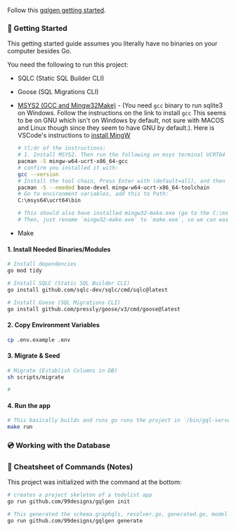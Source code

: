 Follow this [gqlgen getting started](https://gqlgen.com/getting-started/#building-the-server).

### 🚀 Getting Started

This getting started guide assumes you literally have no binaries on your computer besides Go.

You need the following to run this project:

- SQLC (Static SQL Builder CLI)
- Goose (SQL Migrations CLI)
- [MSYS2 (GCC and Mingw32Make)](https://www.msys2.org/) - (You need `gcc` binary to run sqlite3 on Windows. Follow the instructions on the link to install `gcc` This seems to be on GNU which isn't on Windows by default, not sure with MACOS and Linux though since they seem to have GNU by default.). Here is VSCode's instructions to [install MingW](https://code.visualstudio.com/docs/cpp/config-mingw)

  ```sh
  # tl;dr of the instructions:
  # 1. Install MSYS2. Then run the following on msys terminal UCRT64 environemnt:
  pacman -S mingw-w64-ucrt-x86_64-gcc
  # confirm you installed it with:
  gcc --version
  # Install the tool chain, Press Enter with (default=all), and then Y to install.
  pacman -S --needed base-devel mingw-w64-ucrt-x86_64-toolchain
  # Go to environment variables, add this to Path:
  C:\msys64\ucrt64\bin

  # This should also have installed mingw32-make.exe (go to the C:\msys64\ucrt64\bin to find this )
  # Then, just rename `mingw32-make.exe` to `make.exe`, so we can easily use it on Windows as well.
  ```

- Make

#### 1. Install Needed Binaries/Modules

```sh
# Install dependencies
go mod tidy

# Install SQLC (Static SQL Builder CLI)
go install github.com/sqlc-dev/sqlc/cmd/sqlc@latest

# Install Goose (SQL Migrations CLI)
go install github.com/pressly/goose/v3/cmd/goose@latest
```

#### 2. Copy Environment Variables

```sh
cp .env.example .env
```

#### 3. Migrate & Seed

```sh
# Migrate (Establish Columns in DB)
sh scripts/migrate

#

```

#### 4. Run the app

```sh
# This basically builds and runs go runs the project in `/bin/gql-server`
make run
```

### 💿 Working with the Database

### 👾 Cheatsheet of Commands (Notes)

This project was initialized with the command at the bottom:

```sh
# creates a project skeleton of a todolist app
go run github.com/99designs/gqlgen init

# This generated the schema.graphqls, resolver.go, generated.go, model folder, schema.resolvers.go (and everything inside the `graph` folder)
go run github.com/99designs/gqlgen generate
```
